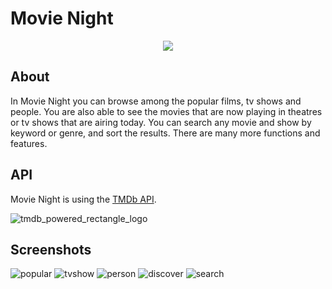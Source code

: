 # Movie Night
<p align="center">
  <img src="https://user-images.githubusercontent.com/47695008/58746859-951f5c80-8463-11e9-82b5-f7954c089a4c.png">
</p>

## About
In Movie Night you can browse among the popular films, tv shows and people. You are also able to see the movies that are now playing in theatres or tv shows that are airing today. You can search any movie and show by keyword or genre, and sort the results. There are many more functions and features.

## API
Movie Night is using the [TMDb API](https://www.themoviedb.org/documentation/api).

![tmdb_powered_rectangle_logo](https://user-images.githubusercontent.com/47695008/58746873-c304a100-8463-11e9-9306-ab82ccdf4151.png)

## Screenshots
![popular](https://user-images.githubusercontent.com/47695008/58732194-0b36ab80-83f1-11e9-99ba-8fa4d1a5a10c.png)
![tvshow](https://user-images.githubusercontent.com/47695008/58732197-0bcf4200-83f1-11e9-983e-e0c434901be4.png)
![person](https://user-images.githubusercontent.com/47695008/58732192-0b36ab80-83f1-11e9-9475-479a13847e94.png)
![discover](https://user-images.githubusercontent.com/47695008/58732191-0b36ab80-83f1-11e9-8907-825e0c67ffe3.png)
![search](https://user-images.githubusercontent.com/47695008/58732195-0bcf4200-83f1-11e9-80d9-a86389751508.png)
